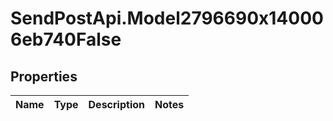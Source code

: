 # SendPostApi.Model2796690x140006eb740False

## Properties
Name | Type | Description | Notes
------------ | ------------- | ------------- | -------------


